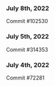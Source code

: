 ### July 8th, 2022

Commit #102530

### July 5th, 2022

Commit #314353


### July 4th, 2022

Commit #72281

